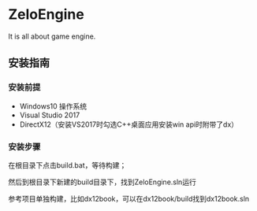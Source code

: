 # ZeloEngine
 
It is all about game engine.

## 安装指南

### 安装前提

* Windows10 操作系统
* Visual Studio 2017
* DirectX12（安装VS2017时勾选C++桌面应用安装win api时附带了dx）

### 安装步骤

在根目录下点击build.bat，等待构建；

然后到根目录下新建的build目录下，找到ZeloEngine.sln运行

参考项目单独构建，比如dx12book，可以在dx12book/build找到dx12book.sln
